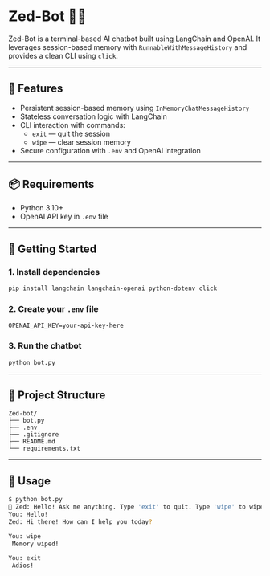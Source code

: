 # Zed-Bot 🧠💬

Zed-Bot is a terminal-based AI chatbot built using LangChain and OpenAI. It leverages session-based memory with `RunnableWithMessageHistory` and provides a clean CLI using `click`.

---

## 📜 Features

- Persistent session-based memory using `InMemoryChatMessageHistory`
- Stateless conversation logic with LangChain
- CLI interaction with commands:
  - `exit` — quit the session
  - `wipe` — clear session memory
- Secure configuration with `.env` and OpenAI integration

---

## 📦 Requirements

- Python 3.10+
- OpenAI API key in `.env` file

---

## 🚀 Getting Started

### 1. Install dependencies

```bash
pip install langchain langchain-openai python-dotenv click
```

### 2. Create your `.env` file

```env
OPENAI_API_KEY=your-api-key-here
```

### 3. Run the chatbot

```bash
python bot.py
```

---
## 📁 Project Structure

```
Zed-bot/
├── bot.py
├── .env
├── .gitignore
├── README.md
└── requirements.txt
```
---

## 🧪 Usage

```bash
$ python bot.py
🤖 Zed: Hello! Ask me anything. Type 'exit' to quit. Type 'wipe' to wipe memory
You: Hello!
Zed: Hi there! How can I help you today?

You: wipe
 Memory wiped!

You: exit
 Adios!
```

